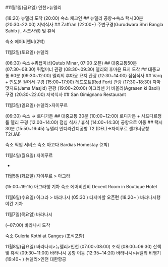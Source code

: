 #11월1일(금요일) 인천>뉴델리

  (18:20) 뉴델리 도착
  (20:00) 숙소 체크인  ## 뉴델리 공항→숙소 택시30분
  (20:30~22:00) 저녁식사 ## Zaffran
  (22:00~) 주변구경(Gurudwara Shri Bangla Sahib ji, 샤크사원) 및 휴식

  숙소 에어비앤비(2박)

11월2일(토요일) 뉴델리

  (06:30) 숙소→퀴텁미너(Qutub Minar, 07:00 오픈) ## 대중교통50분
  (07:30~08:30) 퀴텁미너 관광 
  (08:30~09:30) 델리의 후마윤 묘지 도착 ## 대중교통 60분
  (09:30~12:00) 델리의 후마윤 묘지 관광
  (12:30~14:00) 점심식사 ## Varq + 인도문 걸어서 구경
  (15:00~17:00) 레드포트(Red Fort) 관광
  (17:30~18:30) 자마 맛지드(Jama Masjid) 관광
  (19:00~20:00) 아그라센 키 바올리(Agrasen ki Baoli) 구경
  (20:30~22:00) 저녁식사 ## San Gimignano Restaurant

11월3일(일요일) 뉴델리>자이푸르

  (09:30) 숙소 → 로디가든 ## 대중교통 30분
  (10:00~12:00) 로디가든 + 사프다르정 툼 델리 구경
  (12:00~14:00) 점심 식사 / 휴식
  (14:00~14:30) 공항으로 이동 ## 택시30분
  (15:50~16:45) 뉴델리 인디라간디공항 T2 (DEL)→자이푸르 샌가너공항 T2(JAI) 

  숙소 픽업 서비스
  숙소 아고다 Bardias Homestay (2박)

11월4일(월요일) 자이푸르

  -

11월5일(화요일) 자이푸르 > 아그라

  (15:00~19:15) 아그라행 기차
  숙소 에어비앤비 Decent Room in Boutique Hotel

11월6일(수요일) 아그라 > 바라나시
  (05:30 ) 타지마할 오픈런
  (18:20~ ) 바라나시행 야간 기차

11월7일(목요일) 바라나시

  (~07:00) 바라나시 도착

  숙소 Guleria Kothi at Ganges (조식포함)


11월8일(금요일) 바라나시>뉴델리>인천
  (07:00~08:00) 조식
  (08:00~09:30) 산책 및 휴식
  (09:30~11:00) 바라나시 공항 이동
  (12:35~14:20) 바라나시>뉴델리 비행기
  (19:40~ ) 뉴델리>인천 대한항공

